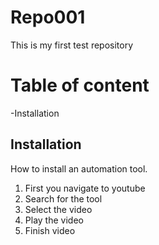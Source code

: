 # Repo001
This is my first test repository
# Table of content

-Installation

## Installation

How to install an automation tool. 
1. First you navigate to youtube
2. Search for the tool
3. Select the video
4. Play the video
5. Finish video


